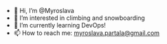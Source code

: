 - 👋 Hi, I’m @Myroslava
- 👀 I’m interested in climbing and snowboarding
- 🌱 I’m currently learning DevOps!
- 📫 How to reach me: myroslava.partala@gmail.com

<!---
MyroslavaPartala/MyroslavaPartala is a ✨ special ✨ repository because its `README.md` (this file) appears on your GitHub profile.
You can click the Preview link to take a look at your changes.
--->
